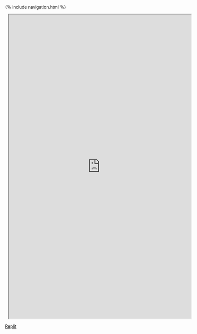 {% include navigation.html %}


<div class="row justify-content-center" style="margin: 2%;">
    <iframe height="1000px" width="600px" src="https://replit.com/@BG101/B-G101githubio-1?lite=true#main.py"></iframe>
</div>


[Replit](https://replit.com/@BG101/B-G101githubio-1?v=1)
